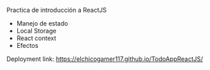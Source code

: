 Practica de introducción a ReactJS
- Manejo de estado
- Local Storage
- React context
- Efectos

Deployment link: https://elchicogamer117.github.io/TodoAppReactJS/
